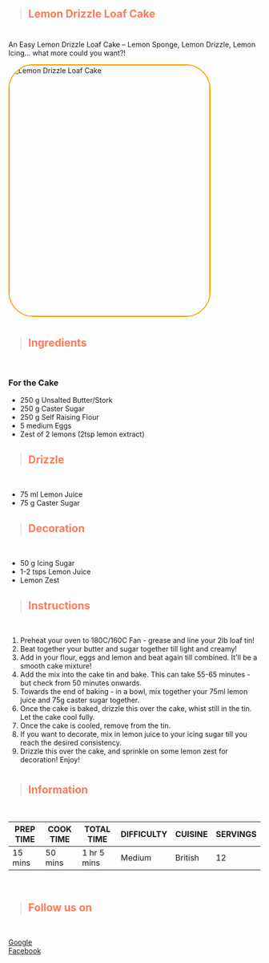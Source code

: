 >## <span style="color: #FF7A59">**Lemon Drizzle Loaf Cake**</span>
#
An Easy Lemon Drizzle Loaf Cake – Lemon Sponge, Lemon Drizzle, Lemon Icing… what more could you want?!

<img src="https://www.janespatisserie.com/wp-content/uploads/2020/05/IMG_0306_1-533x800.jpg" alt="Lemon Drizzle Loaf Cake" width="400" height="500" style=" border-radius: 50px;  border: 2px solid orange;">

#

>##  <span style="color: #FF7A59">Ingredients</span>
<br>

### **For the Cake**
- 250 g Unsalted Butter/Stork
- 250 g Caster Sugar
- 250 g Self Raising Flour
- 5 medium Eggs
- Zest of 2 lemons (2tsp lemon extract)

>##  <span style="color: #FF7A59">Drizzle</span>
<br>

- 75 ml Lemon Juice
- 75 g Caster Sugar

>##  <span style="color: #FF7A59">Decoration</span>
<br>

- 50 g Icing Sugar
- 1-2 tsps Lemon Juice
- Lemon Zest

>##  <span style="color: #FF7A59">Instructions</span>
<br>

1. Preheat your oven to 180C/160C Fan - grease and line your 2lb loaf tin!
2. Beat together your butter and sugar together till light and creamy!
3. Add in your flour, eggs and lemon and beat again till combined. It'll be a smooth cake mixture!
4. Add the mix into the cake tin and bake. This can take 55-65 minutes - but check from 50 minutes onwards.
5. Towards the end of baking - in a bowl, mix together your 75ml lemon juice and 75g caster sugar together.
6. Once the cake is baked, drizzle this over the cake, whist still in the tin. Let the cake cool fully.
7. Once the cake is cooled, remove from the tin.
8. If you want to decorate, mix in lemon juice to your icing sugar till you reach the desired consistency.
9. Drizzle this over the cake, and sprinkle on some lemon zest for decoration! Enjoy!
#

>##  <span style="color: #FF7A59">Information</span>
<br>


PREP TIME | COOK TIME | TOTAL TIME | DIFFICULTY | CUISINE | SERVINGS 
--------- | --------- | ----------- | --------- | ------- | ------
15 mins | 50 mins | 1 hr 5 mins | Medium | British | 12 
<br>

>##  <span style="color: #FF7A59">Follow us on</span>
<br>

[Google](https://www.google.com) <br>
[Facebook](https://www.facebook.com)


